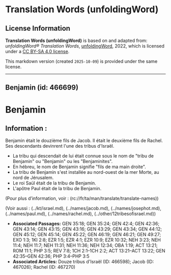 # Translation Words (unfoldingWord)

## License Information

**Translation Words (unfoldingWord)** is based on and adapted from: _unfoldingWord® Translation Words_, [unfoldingWord](https://unfoldingword.org/utw), 2022, which is licensed under a [CC BY-SA 4.0 license](https://creativecommons.org/licenses/by-sa/4.0/legalcode.en).

This markdown version (created `2025-10-09`) is provided under the same license.



--------------------------------

## Benjamin (id: 466699)

Benjamin
========

Information :
-------------

Benjamin était le douzième fils de Jacob. Il était le deuxième fils de Rachel. Ses descendants devinrent l'une des tribus d'Israël.

* La tribu qui descendait de lui était connue sous le nom de "tribu de Benjamin" ou "Benjamin" ou les "Benjaminites".
* En hébreu, le nom de Benjamin signifie "fils de ma main droite".
* La tribu de Benjamin s'est installée au nord\-ouest de la mer Morte, au nord de Jérusalem.
* Le roi Saül était de la tribu de Benjamin.
* L'apôtre Paul était de la tribu de Benjamin.

(Pour plus d’information, voir : (rc://fr/ta/man/translate/translate\-names))

(Voir aussi : (../kt/israel.md), (../names/jacob.md), (../names/josephot.md), (../names/paul.md), (../names/rachel.md), (../other/12tribesofisrael.md))

* **Associated Passages:** GEN 35:18; GEN 35:24; GEN 42:4; GEN 42:36; GEN 43:14; GEN 43:15; GEN 43:16; GEN 43:29; GEN 43:34; GEN 44:12; GEN 45:12; GEN 45:14; GEN 45:22; GEN 46:19; GEN 46:21; GEN 49:27; EXO 1:3; 1KI 2:8; EZR 1:5; EZR 4:1; EZR 10:9; EZR 10:32; NEH 3:23; NEH 11:4; NEH 11:7; NEH 11:31; NEH 11:36; NEH 12:34; OBA 1:19; ACT 13:21; ROM 11:1; PHP 3:5; REV 7:8; 1CH 2:1–1CH 2:2; ACT 13:21–ACT 13:22; GEN 42:35–GEN 42:36; PHP 3:4–PHP 3:5
* **Associated Articles:** Douze tribus d'Israël (ID: 466598); Jacob (ID: 467026); Rachel (ID: 467270)

